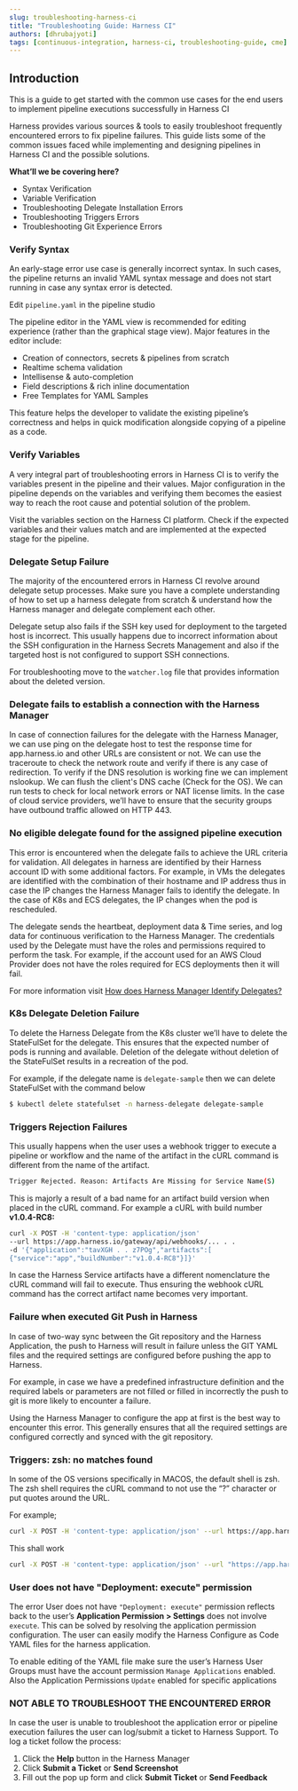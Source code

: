 ```yaml
---
slug: troubleshooting-harness-ci
title: "Troubleshooting Guide: Harness CI"
authors: [dhrubajyoti]
tags: [continuous-integration, harness-ci, troubleshooting-guide, cme]
---
```


## Introduction

This is a guide to get started with the common use cases for the end users to implement pipeline executions successfully in Harness CI

Harness provides various sources & tools to easily troubleshoot frequently encountered errors to fix pipeline failures. This guide lists some of the common issues faced while implementing and designing pipelines in Harness CI and the possible solutions.

**What’ll we be covering here?**

- Syntax Verification
- Variable Verification
- Troubleshooting Delegate Installation Errors
- Troubleshooting Triggers Errors
- Troubleshooting Git Experience Errors


### Verify Syntax

An early-stage error use case is generally incorrect syntax. In such cases, the pipeline returns an invalid YAML syntax message and does not start running in case any syntax error is detected.

Edit ```pipeline.yaml``` in the pipeline studio

The pipeline editor in the YAML view is recommended for editing experience (rather than the graphical stage view). Major features in the editor include:
- Creation of connectors, secrets & pipelines from scratch
- Realtime schema validation
- Intellisense & auto-completion
- Field descriptions & rich inline documentation
- Free Templates for YAML Samples 

This feature helps the developer to validate the existing pipeline’s correctness and helps in quick modification alongside copying of a pipeline as a code.


### Verify Variables

A very integral part of troubleshooting errors in Harness CI is to verify the variables present in the pipeline and their values. Major configuration in the pipeline depends on the variables and verifying them becomes the easiest way to reach the root cause and potential solution of the problem.

Visit the variables section on the Harness CI platform. Check if the expected variables and their values match and are implemented at the expected stage for the pipeline.

### Delegate Setup Failure

The majority of the encountered errors in Harness CI revolve around delegate setup processes. Make sure you have a complete understanding of how to set up a harness delegate from scratch & understand how the Harness manager and delegate complement each other.

Delegate setup also fails if the SSH key used for deployment to the targeted host is incorrect. This usually happens due to incorrect information about the SSH configuration in the Harness Secrets Management and also if the targeted host is not configured to support SSH connections.

For troubleshooting move to the ```watcher.log``` file that provides information about the deleted version.

### Delegate fails to establish a connection with the Harness Manager

In case of connection failures for the delegate with the Harness Manager, we can use ping on the delegate host to test the response time for app.harness.io and other URLs are consistent or not. We can use the traceroute to check the network route and verify if there is any case of redirection. To verify if the DNS resolution is working fine we can implement nslookup.
We can flush the client's DNS cache (Check for the OS). We can run tests to check for local network errors or NAT license limits. In the case of cloud service providers, we’ll have to ensure that the security groups have outbound traffic allowed on HTTP 443.

### No eligible delegate found for the assigned pipeline execution

This error is encountered when the delegate fails to achieve the URL criteria for validation. All delegates in harness are identified by their Harness account ID with some additional factors. For example, in VMs the delegates are identified with the combination of their hostname and IP address thus in case the IP changes the Harness Manager fails to identify the delegate. In the case of K8s and ECS delegates, the IP changes when the pod is rescheduled.

The delegate sends the heartbeat, deployment data & Time series, and log data for continuous verification to the Harness Manager. The credentials used by the Delegate must have the roles and permissions required to perform the task. For example, if the account used for an AWS Cloud Provider does not have the roles required for ECS deployments then it will fail.

For more information visit [How does Harness Manager Identify Delegates?](https://docs.harness.io/article/migeq3achl-harness-delegate-faqs#how_does_harness_manager_identify_delegates)

### K8s Delegate Deletion Failure

To delete the Harness Delegate from the K8s cluster we’ll have to delete the StateFulSet for the delegate. This ensures that the expected number of pods is running and available. Deletion of the delegate without deletion of the StateFulSet results in a recreation of the pod. 

For example, if the delegate name is ```delegate-sample``` then we can delete StateFulSet with the command below

```bash
$ kubectl delete statefulset -n harness-delegate delegate-sample
```

### Triggers Rejection Failures

This usually happens when the user uses a webhook trigger to execute a pipeline or workflow and the name of the artifact in the cURL command is different from the name of the artifact.

```bash
Trigger Rejected. Reason: Artifacts Are Missing for Service Name(S)
```

This is majorly a result of a bad name for an artifact build version when placed in the cURL command. For example a cURL with build number **v1.0.4-RC8:**

```bash
curl -X POST -H 'content-type: application/json'
--url https://app.harness.io/gateway/api/webhooks/... . .
-d '{"application":"tavXGH . . z7POg","artifacts":[
{"service":"app","buildNumber":"v1.0.4-RC8"}]}'
```

In case the Harness Service artifacts have a different nomenclature the cURL command will fail to execute. Thus ensuring the webhook cURL command has the correct artifact name becomes very important. 

### Failure when executed Git Push in Harness

In case of two-way sync between the Git repository and the Harness Application, the push to Harness will result in failure unless the GIT YAML files and the required settings are configured before pushing the app to Harness.

For example, in case we have a predefined infrastructure definition and the required labels or parameters are not filled or filled in incorrectly the push to git is more likely to encounter a failure.

Using the Harness Manager to configure the app at first is the best way to encounter this error. This generally ensures that all the required settings are configured correctly and synced with the git repository. 

### Triggers: zsh: no matches found

In some of the OS versions specifically in MACOS, the default shell is zsh. The zsh shell requires the cURL command to not use the “?” character or put quotes around the URL.

For example;
```bash
curl -X POST -H 'content-type: application/json' --url https://app.harness.io/gateway/api/webhooks/xxx?accountId=xxx -d '{"application":"fCLnFhwsTryU-HEdKDVZ1g","parameters":{"Environment":"K8sv2","test":"foo"}}'
```

This shall work

```bash
curl -X POST -H 'content-type: application/json' --url "https://app.harness.io/gateway/api/webhooks/xxx?accountId=xxx -d '{"application":"fCLnFhwsTryU-HEdKDVZ1g","parameters":{"Environment":"K8sv2","test":"foo"}}'"
```

### User does not have "Deployment: execute" permission

The error User does not have ```"Deployment: execute"``` permission reflects back to the user’s **Application Permission > Settings** does not involve ```execute```. This can be solved by resolving the application permission configuration. The user can easily modify the Harness Configure as Code YAML files for the harness application. 

To enable editing of the YAML file make sure the user’s Harness User Groups must have the account permission ```Manage Applications``` enabled. Also the Application Permissions ```Update``` enabled for specific applications

### NOT ABLE TO TROUBLESHOOT THE ENCOUNTERED ERROR

In case the user is unable to troubleshoot the application error or pipeline execution failures the user can log/submit a ticket to Harness Support. To log a ticket follow the process:

1. Click the **Help** button in the Harness Manager
2. Click **Submit a Ticket** or **Send Screenshot**
3. Fill out the pop up form and click **Submit Ticket** or **Send Feedback**
